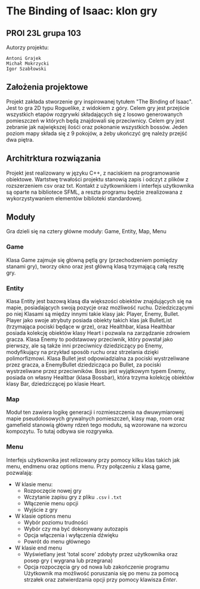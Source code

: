 # The Binding of Isaac: klon gry
## PROI 23L grupa 103 
Autorzy projektu:

```
Antoni Grajek
Michał Mokrzycki
Igor Szabłowski
```

## Założenia projektowe

Projekt zakłada stworzenie gry inspirowanej tytułem "The Binding of Isaac". Jest to gra 2D typu Roguelike, z widokiem z góry. Celem gry jest przejście wszystkich etapów rozgrywki składających się z losowo generowanych pomieszczeń w których będą znajdowali się przeciwnicy. Celem gry jest zebranie jak największej ilośći oraz pokonanie wszystkich bossów. Jeden poziom mapy składa się z 9 pokojów, a żeby ukończyć grę należy przejść dwa piętra.

## Architrktura rozwiązania

Projekt jest realizowany w języku C++, z naciskiem na programowanie obiektowe. Wartstwę trwałości projektu stanowią zapis i odczyt z plików z rozszerzeniem csv oraz txt. Kontakt z użytkownikiem i interfejs użytkownika są oparte na bibliotece SFML, a reszta programu będzie zrealizowana z wykorzystywaniem elementów biblioteki standardowej.

## Moduły

Gra dzieli się na cztery główne moduły: Game, Entity, Map, Menu

### Game

Klasa Game zajmuje się główną pętlą gry (przechodzeniem pomiędzy stanami gry), tworzy okno oraz jest główną klasą trzymającą całą resztę gry.

### Entity

Klasa Entity jest bazową klasą dla większości obiektów znajdujących się na mapie, posiadających swoją pozycje oraz możliwość ruchu. Dziedziczącymi po niej Klasami są między innymi takie klasy jak: Player, Enemy, Bullet. Player jako swoje atrybuty posiada obiekty takich klas jak BulletList (trzymająca pociski będące w grze), oraz Healthbar, klasa Healthbar posiada kolekcję obiektów klasy Heart i pozwala na zarządzanie zdrowiem gracza. Klasa Enemy to podstawowy przeciwnik, który powstał jako pierwszy, ale są także inni przeciwnicy dziedziczący po Enemy, modyfikujący na przykład sposób ruchu oraz strzelania dzięki polimorfizmowi. Klasa Bullet jest odpowiadzialna za pociski wystrzeliwane przez gracza, a EnemyBullet dziedzicząca po Bullet, za pociski wystrzeliwane przez przeciwników. Boss jest wyjątkowym typem Enemy, posiada on własny Healtbar (klasa Bossbar), która trzyma kolekcję obiektów klasy Bar, dziedziczącej po klasie Heart.

### Map

Moduł ten zawiera logikę generacji i rozmieszczenia na dwuwymiarowej mapie pseudolosowych grywalnych pomieszczeń, klasy map, room oraz gamefield stanowią główny rdzeń tego modułu, są wzorowane na wzorcu kompozytu. To tutaj odbywa sie rozgrywka.

### Menu
Interfejs użytkownika jest relizowany przy pomocy kilku klas takich jak menu, endmenu oraz options menu. Przy połączeniu z klasą game, pozwalają:
* W klasie menu:
    * Rozpoczęcie nowej gry
    * Wczytanie zapisu gry z pliku `.csv` i `.txt`
    * Włączenie menu opcji
    * Wyjście z gry
* W klasie options menu
    * Wybór poziomu trudności
    * Wybór czy ma być dokonywany autozapis
    * Opcja włączenia i wyłączenia dźwięku
    * Powrót do menu głównego
* W klasie end menu
    * Wyświetlany jest 'total score' zdobyty przez użytkownika oraz posep gry ( wygrana lub przegrana)
    * Opcja rozpoczęcia gry od nowa lub zakończenie programu
Użytkownik ma możliwość poruszania się po menu za pomocą strzałek oraz zatwierdzania opcji przy pomocy klawisza *Enter*.
